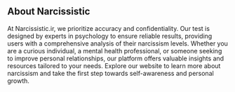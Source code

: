 ## About Narcissistic

At Narcissistic.ir, we prioritize accuracy and confidentiality. Our test is designed by experts in psychology to ensure reliable results, providing users with a comprehensive analysis of their narcissism levels. Whether you are a curious individual, a mental health professional, or someone seeking to improve personal relationships, our platform offers valuable insights and resources tailored to your needs. Explore our website to learn more about narcissism and take the first step towards self-awareness and personal growth.

